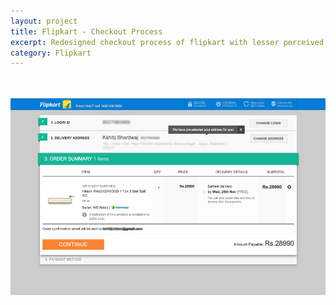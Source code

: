 ```yaml
---
layout: project
title: Flipkart - Checkout Process
excerpt: Redesigned checkout process of flipkart with lesser perceived time to order.
category: Flipkart
---
```

<br/>
<br/>
<div class="device-container">
  <div class="cd-mac cd-pro cd-fill-parent device">
    <div class="cd-top"></div>
    <div class="cd-bottom"></div>
    <div class="cd-camera"></div>
    <div class="cd-notch"></div>
    <div class="cd-screen">
      <!-- img, iframe, content, etc. goes here -->
      <img src="/assets/img/flipkart/checkout.jpg">
    </div>
  </div>
</div>